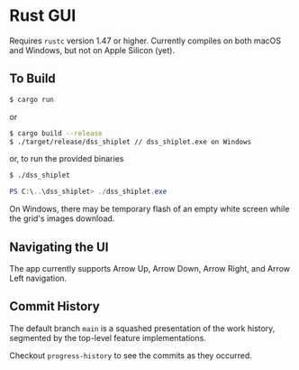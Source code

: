 # Rust GUI
Requires `rustc` version 1.47 or higher. Currently compiles on both macOS and Windows, but not on Apple Silicon (yet).

## To Build
```bash
$ cargo run
```

or 

```bash
$ cargo build --release
$ ./target/release/dss_shiplet // dss_shiplet.exe on Windows
```

or, to run the provided binaries

```bash
$ ./dss_shiplet
```
```powershell
PS C:\..\dss_shiplet> ./dss_shiplet.exe
```

On Windows, there may be temporary flash of an empty white screen while the grid's images download.

## Navigating the UI
The app currently supports Arrow Up, Arrow Down, Arrow Right, and Arrow Left navigation.

## Commit History
The default branch `main` is a squashed presentation of the work history, segmented by the top-level feature implementations.

Checkout `progress-history` to see the commits as they occurred.
